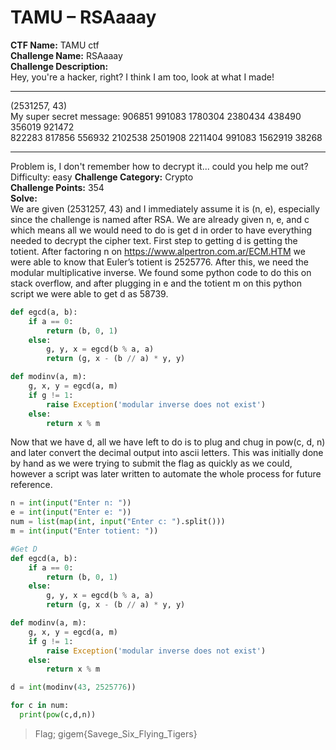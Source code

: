 # TAMU – RSAaaay </br>
**CTF Name:** TAMU ctf</br>
**Challenge Name:** RSAaaay</br>
**Challenge Description:** </br>
Hey, you're a hacker, right? I think I am too, look at what I made! </br>
________________________________________
(2531257, 43) </br>
My super secret message: 906851 991083 1780304 2380434 438490 356019 921472 </br>822283 817856 556932 2102538 2501908 2211404 991083 1562919 38268</br>
________________________________________
Problem is, I don't remember how to decrypt it... could you help me out? </br>
Difficulty: easy
**Challenge Category:** Crypto</br>
**Challenge Points:** 354</br>
**Solve:** </br>
We are given (2531257, 43) and I immediately assume it is (n, e), especially since the challenge is named after RSA. We are already given n, e, and c which means all we would need to do is get d in order to have everything needed to decrypt the cipher text. 
First step to getting d is getting the totient. After factoring n on https://www.alpertron.com.ar/ECM.HTM we were able to know that Euler’s totient is 2525776. 
After this, we need the modular multiplicative inverse. We found some python code to do this on stack overflow, and after plugging in e and the totient m on this python script we were able to get d as 58739. 

```python
def egcd(a, b):
    if a == 0:
        return (b, 0, 1)
    else:
        g, y, x = egcd(b % a, a)
        return (g, x - (b // a) * y, y)

def modinv(a, m):
    g, x, y = egcd(a, m)
    if g != 1:
        raise Exception('modular inverse does not exist')
    else:
        return x % m
```

Now that we have d, all we have left to do is to plug and chug in pow(c, d, n) and later convert the decimal output into ascii letters. This was initially done by hand as we were trying to submit the flag as quickly as we could, however a script was later written to automate the whole process for future reference.

```python
n = int(input("Enter n: "))
e = int(input("Enter e: "))
num = list(map(int, input("Enter c: ").split()))
m = int(input("Enter totient: "))

#Get D
def egcd(a, b):
    if a == 0:
        return (b, 0, 1)
    else:
        g, y, x = egcd(b % a, a)
        return (g, x - (b // a) * y, y)

def modinv(a, m):
    g, x, y = egcd(a, m)
    if g != 1:
        raise Exception('modular inverse does not exist')
    else:
        return x % m

d = int(modinv(43, 2525776))

for c in num:
  print(pow(c,d,n))
```

> Flag; gigem{Savege_Six_Flying_Tigers}






